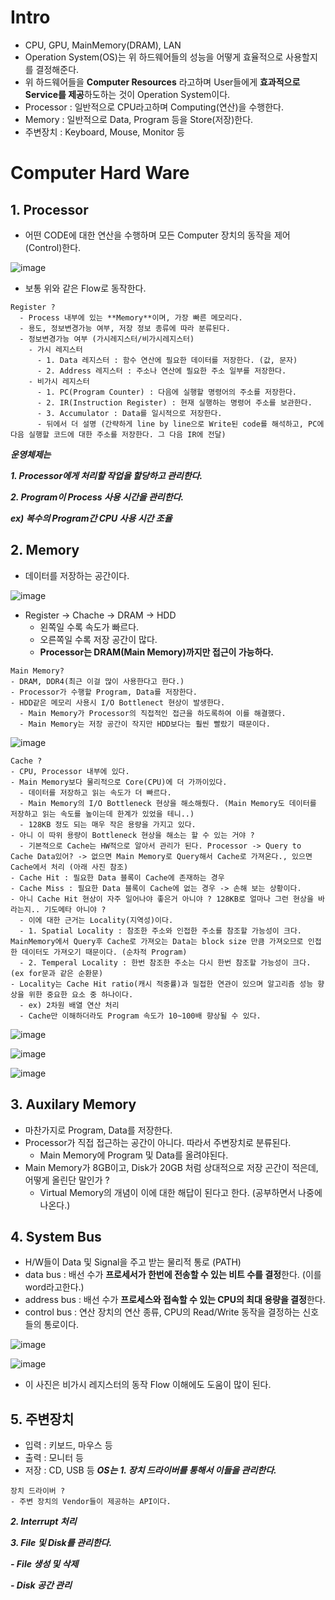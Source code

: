 # Intro
- CPU, GPU, MainMemory(DRAM), LAN
- Operation System(OS)는 위 하드웨어들의 성능을 어떻게 효율적으로 사용할지를 결정해준다.
- 위 하드웨어들을 **Computer Resources** 라고하며 User들에게 **효과적으로 Service를 제공**하도하는 것이 Operation System이다.
- Processor : 일반적으로 CPU라고하며 Computing(연산)을 수행한다.
- Memory : 일반적으로 Data, Program 등을 Store(저장)한다.
- 주변장치 : Keyboard, Mouse, Monitor 등
# Computer Hard Ware
## 1. Processor
- 어떤 CODE에 대한 연산을 수행하며 모든 Computer 장치의 동작을 제어(Control)한다.

![image](https://user-images.githubusercontent.com/69780812/129758693-ee43ed1c-b2c9-4eab-8f2c-5c8e51430cf8.png)
- 보통 위와 같은 Flow로 동작한다.

```
Register ?
  - Process 내부에 있는 **Memory**이며, 가장 빠른 메모리다.
  - 용도, 정보변경가능 여부, 저장 정보 종류에 따라 분류된다.
  - 정보변경가능 여부 (가시레지스터/비가시레지스터)
    - 가시 레지스터
      - 1. Data 레지스터 : 함수 연산에 필요한 데이터를 저장한다. (값, 문자)
      - 2. Address 레지스터 : 주소나 연산에 필요한 주소 일부를 저장한다.
    - 비가시 레지스터
      - 1. PC(Program Counter) : 다음에 실행할 명령어의 주소를 저장한다.
      - 2. IR(Instruction Register) : 현재 실행하는 명령어 주소를 보관한다.
      - 3. Accumulator : Data를 일시적으로 저장한다.
      - 뒤에서 더 설명 (간략하게 line by line으로 Write된 code를 해석하고, PC에 다음 실행할 코드에 대한 주소를 저장한다. 그 다음 IR에 전달)
```

***운영체제는*** 

***1. Processor에게 처리할 작업을 할당하고 관리한다.***

***2. Program이 Process 사용 시간을 관리한다.***

***ex) 복수의 Program간 CPU 사용 시간 조율***

## 2. Memory
- 데이터를 저장하는 공간이다.

![image](https://user-images.githubusercontent.com/69780812/129761549-7bd39792-fe41-48fb-8556-176879a213c0.png)
- Register -> Chache -> DRAM -> HDD
  - 왼쪽일 수록 속도가 빠르다.
  - 오른쪽일 수록 저장 공간이 많다.
  - **Processor는 DRAM(Main Memory)까지만 접근이 가능하다.**

```
Main Memory?
- DRAM, DDR4(최근 이걸 많이 사용한다고 한다.)
- Processor가 수행할 Program, Data를 저장한다.
- HDD같은 메모리 사용시 I/O Bottlenect 현상이 발생한다.
  - Main Memory가 Processor의 직접적인 접근을 하도록하여 이를 해결했다.
  - Main Memory는 저장 공간이 작지만 HDD보다는 훨씬 빨랐기 때문이다.
```
![image](https://user-images.githubusercontent.com/69780812/129762828-9df1cd5c-72c5-4a76-907d-7956c1a9bf85.png)

```
Cache ?
- CPU, Processor 내부에 있다.
- Main Memory보다 물리적으로 Core(CPU)에 더 가까이있다.
  - 데이터를 저장하고 읽는 속도가 더 빠르다.
  - Main Memory의 I/O Bottleneck 현상을 해소해줬다. (Main Memory도 데이터를 저장하고 읽는 속도를 높이는데 한계가 있었을 테니..)
  - 128KB 정도 되는 매우 작은 용량을 가지고 있다.
- 아니 이 따위 용량이 Bottleneck 현상을 해소는 할 수 있는 거야 ?
  - 기본적으로 Cache는 HW적으로 알아서 관리가 된다. Processor -> Query to Cache Data있어? -> 없으면 Main Memory로 Query해서 Cache로 가져온다., 있으면 Cache에서 처리 (아래 사진 참조)
- Cache Hit : 필요한 Data 블록이 Cache에 존재하는 경우
- Cache Miss : 필요한 Data 블록이 Cache에 없는 경우 -> 손해 보는 상황이다.
- 아니 Cache Hit 현상이 자주 일어나야 좋은거 아니야 ? 128KB로 얼마나 그런 현상을 바라는지.. 기도메타 아니야 ?
  - 이에 대한 근거는 Locality(지역성)이다.
  - 1. Spatial Locality : 참조한 주소와 인접한 주소를 참조할 가능성이 크다. MainMemory에서 Query후 Cache로 가져오는 Data는 block size 만큼 가져오므로 인접한 데이터도 가져오기 때문이다. (순차적 Program)
  - 2. Temperal Locality : 한번 참조한 주소는 다시 한번 참조할 가능성이 크다. (ex for문과 같은 순환문)
- Locality는 Cache Hit ratio(캐시 적중률)과 밀접한 연관이 있으며 알고리즘 성능 향상을 위한 중요한 요소 중 하나이다.
  - ex) 2차원 배열 연산 처리
  - Cache만 이해하더라도 Program 속도가 10~100배 향상될 수 있다.
```
![image](https://user-images.githubusercontent.com/69780812/129764544-6f86cce9-9775-46f7-99c4-0b848b5ddd95.png)

![image](https://user-images.githubusercontent.com/69780812/129764640-2c9c94c5-c525-4a46-8856-3fe9bafd8f1b.png)

![image](https://user-images.githubusercontent.com/69780812/129764721-cea69b77-e2d9-4850-bbaa-f4fb638199a4.png)

## 3. Auxilary Memory
- 마찬가지로 Program, Data를 저장한다.
- Processor가 직접 접근하는 공간이 아니다. 따라서 주변장치로 분류된다.
  - Main Memory에 Program 및 Data를 올려야된다.
- Main Memory가 8GB이고, Disk가 20GB 처럼 상대적으로 저장 곤간이 적은데, 어떻게 올린단 말인가 ?
  - Virtual Memory의 개념이 이에 대한 해답이 된다고 한다. (공부하면서 나중에 나온다.)

## 4. System Bus
- H/W들이 Data 및 Signal을 주고 받는 물리적 통로 (PATH)
- data bus : 배선 수가 **프로세서가 한번에 전송할 수 있는 비트 수를 결정**한다. (이를 word라고한다.)
- address bus : 배선 수가 **프로세스와 접속할 수 있는 CPU의 최대 용량을 결정**한다.
- control bus : 연산 장치의 연산 종류, CPU의 Read/Write 동작을 결정하는 신호들의 통로이다.

![image](https://user-images.githubusercontent.com/69780812/129765436-7b6d27ed-2466-40fe-822d-747c2162a812.png)

![image](https://user-images.githubusercontent.com/69780812/129765511-ad66a20c-dca0-4d9a-b64e-9e2d0ae8c8dd.png)
- 이 사진은 비가시 레지스터의 동작 Flow 이해에도 도움이 많이 된다.

## 5. 주변장치
- 입력 : 키보드, 마우스 등
- 출력 : 모니터 등
- 저장 : CD, USB 등
***OS는*** 
***1. 장치 드라이버를 통해서 이들을 관리한다.***
```
장치 드라이버 ?
- 주변 장치의 Vendor들이 제공하는 API이다.
```
***2. Interrupt 처리***

***3. File 및 Disk를 관리한다.***

***- File 생성 및 삭제***

***- Disk 공간 관리***


